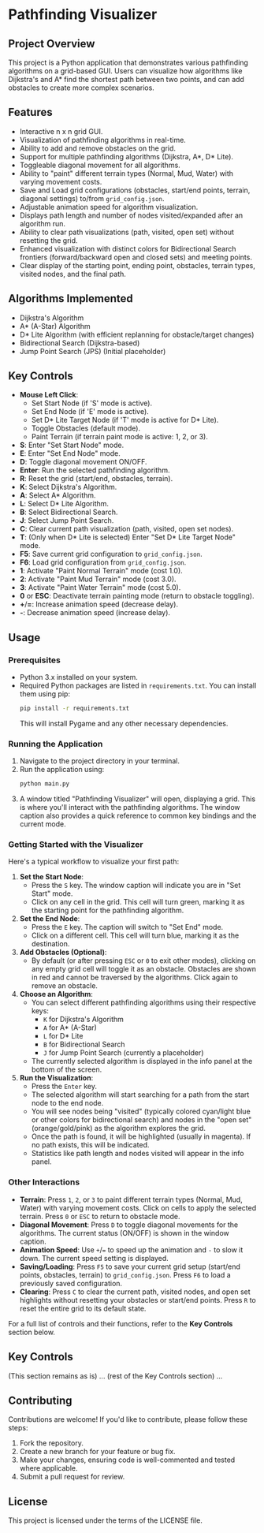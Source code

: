 # Pathfinding Visualizer

## Project Overview
This project is a Python application that demonstrates various pathfinding algorithms on a grid-based GUI. Users can visualize how algorithms like Dijkstra's and A* find the shortest path between two points, and can add obstacles to create more complex scenarios.

## Features
- Interactive n x n grid GUI.
- Visualization of pathfinding algorithms in real-time.
- Ability to add and remove obstacles on the grid.
- Support for multiple pathfinding algorithms (Dijkstra, A*, D* Lite).
- Toggleable diagonal movement for all algorithms.
- Ability to "paint" different terrain types (Normal, Mud, Water) with varying movement costs.
- Save and Load grid configurations (obstacles, start/end points, terrain, diagonal settings) to/from `grid_config.json`.
- Adjustable animation speed for algorithm visualization.
- Displays path length and number of nodes visited/expanded after an algorithm run.
- Ability to clear path visualizations (path, visited, open set) without resetting the grid.
- Enhanced visualization with distinct colors for Bidirectional Search frontiers (forward/backward open and closed sets) and meeting points.
- Clear display of the starting point, ending point, obstacles, terrain types, visited nodes, and the final path.

## Algorithms Implemented
- Dijkstra's Algorithm
- A* (A-Star) Algorithm
- D* Lite Algorithm (with efficient replanning for obstacle/target changes)
- Bidirectional Search (Dijkstra-based)
- Jump Point Search (JPS) (Initial placeholder)

## Key Controls
- **Mouse Left Click**:
    - Set Start Node (if 'S' mode is active).
    - Set End Node (if 'E' mode is active).
    - Set D* Lite Target Node (if 'T' mode is active for D* Lite).
    - Toggle Obstacles (default mode).
    - Paint Terrain (if terrain paint mode is active: 1, 2, or 3).
- **S**: Enter "Set Start Node" mode.
- **E**: Enter "Set End Node" mode.
- **D**: Toggle diagonal movement ON/OFF.
- **Enter**: Run the selected pathfinding algorithm.
- **R**: Reset the grid (start/end, obstacles, terrain).
- **K**: Select Dijkstra's Algorithm.
- **A**: Select A* Algorithm.
- **L**: Select D* Lite Algorithm.
- **B**: Select Bidirectional Search.
- **J**: Select Jump Point Search.
- **C**: Clear current path visualization (path, visited, open set nodes).
- **T**: (Only when D* Lite is selected) Enter "Set D* Lite Target Node" mode.
- **F5**: Save current grid configuration to `grid_config.json`.
- **F6**: Load grid configuration from `grid_config.json`.
- **1**: Activate "Paint Normal Terrain" mode (cost 1.0).
- **2**: Activate "Paint Mud Terrain" mode (cost 3.0).
- **3**: Activate "Paint Water Terrain" mode (cost 5.0).
- **0** or **ESC**: Deactivate terrain painting mode (return to obstacle toggling).
- **+**/**=**: Increase animation speed (decrease delay).
- **-**: Decrease animation speed (increase delay).

## Usage

### Prerequisites
- Python 3.x installed on your system.
- Required Python packages are listed in `requirements.txt`. You can install them using pip:
  ```bash
  pip install -r requirements.txt
  ```
  This will install Pygame and any other necessary dependencies.

### Running the Application
1.  Navigate to the project directory in your terminal.
2.  Run the application using:
    ```bash
    python main.py
    ```
3.  A window titled "Pathfinding Visualizer" will open, displaying a grid. This is where you'll interact with the pathfinding algorithms. The window caption also provides a quick reference to common key bindings and the current mode.

### Getting Started with the Visualizer
Here's a typical workflow to visualize your first path:

1.  **Set the Start Node**:
    - Press the `S` key. The window caption will indicate you are in "Set Start" mode.
    - Click on any cell in the grid. This cell will turn green, marking it as the starting point for the pathfinding algorithm.
2.  **Set the End Node**:
    - Press the `E` key. The caption will switch to "Set End" mode.
    - Click on a different cell. This cell will turn blue, marking it as the destination.
3.  **Add Obstacles (Optional)**:
    - By default (or after pressing `ESC` or `0` to exit other modes), clicking on any empty grid cell will toggle it as an obstacle. Obstacles are shown in red and cannot be traversed by the algorithms. Click again to remove an obstacle.
4.  **Choose an Algorithm**:
    - You can select different pathfinding algorithms using their respective keys:
        - `K` for Dijkstra's Algorithm
        - `A` for A* (A-Star)
        - `L` for D* Lite
        - `B` for Bidirectional Search
        - `J` for Jump Point Search (currently a placeholder)
    - The currently selected algorithm is displayed in the info panel at the bottom of the screen.
5.  **Run the Visualization**:
    - Press the `Enter` key.
    - The selected algorithm will start searching for a path from the start node to the end node.
    - You will see nodes being "visited" (typically colored cyan/light blue or other colors for bidirectional search) and nodes in the "open set" (orange/gold/pink) as the algorithm explores the grid.
    - Once the path is found, it will be highlighted (usually in magenta). If no path exists, this will be indicated.
    - Statistics like path length and nodes visited will appear in the info panel.

### Other Interactions
- **Terrain**: Press `1`, `2`, or `3` to paint different terrain types (Normal, Mud, Water) with varying movement costs. Click on cells to apply the selected terrain. Press `0` or `ESC` to return to obstacle mode.
- **Diagonal Movement**: Press `D` to toggle diagonal movements for the algorithms. The current status (ON/OFF) is shown in the window caption.
- **Animation Speed**: Use `+`/`=` to speed up the animation and `-` to slow it down. The current speed setting is displayed.
- **Saving/Loading**: Press `F5` to save your current grid setup (start/end points, obstacles, terrain) to `grid_config.json`. Press `F6` to load a previously saved configuration.
- **Clearing**: Press `C` to clear the current path, visited nodes, and open set highlights without resetting your obstacles or start/end points. Press `R` to reset the entire grid to its default state.

For a full list of controls and their functions, refer to the **Key Controls** section below.

## Key Controls
(This section remains as is)
... (rest of the Key Controls section) ...

## Contributing
Contributions are welcome! If you'd like to contribute, please follow these steps:
1. Fork the repository.
2. Create a new branch for your feature or bug fix.
3. Make your changes, ensuring code is well-commented and tested where applicable.
4. Submit a pull request for review.

## License
This project is licensed under the terms of the LICENSE file.